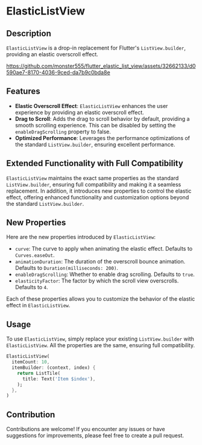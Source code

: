 # ElasticListView

## Description

`ElasticListView` is a drop-in replacement for Flutter's `ListView.builder`, providing an elastic overscroll effect.


https://github.com/monster555/flutter_elastic_list_view/assets/32662133/d0590ae7-8170-4036-9ced-da7b9c0bda8e


## Features

- **Elastic Overscroll Effect**: `ElasticListView` enhances the user experience by providing an elastic overscroll effect.
- **Drag to Scroll**: Adds the drag to scroll behavior by default, providing a smooth scrolling experience. This can be disabled by setting the `enableDragScrolling` property to false.
- **Optimized Performance**: Leverages the performance optimizations of the standard `ListView.builder`, ensuring excellent performance.

## Extended Functionality with Full Compatibility

`ElasticListView` maintains the exact same properties as the standard `ListView.builder`, ensuring full compatibility and making it a seamless replacement. In addition, it introduces new properties to control the elastic effect, offering enhanced functionality and customization options beyond the standard `ListView.builder`.

## New Properties

Here are the new properties introduced by `ElasticListView`:

- `curve`: The curve to apply when animating the elastic effect. Defaults to `Curves.easeOut`.
- `animationDuration`: The duration of the overscroll bounce animation. Defaults to `Duration(milliseconds: 200)`.
- `enableDragScrolling`: Whether to enable drag scrolling. Defaults to `true`.
- `elasticityFactor`: The factor by which the scroll view overscrolls. Defaults to `4`.

Each of these properties allows you to customize the behavior of the elastic effect in `ElasticListView`.


## Usage

To use `ElasticListView`, simply replace your existing `ListView.builder` with `ElasticListView`. All the properties are the same, ensuring full compatibility.

```dart
ElasticListView(
  itemCount: 10,
  itemBuilder: (context, index) {
    return ListTile(
      title: Text('Item $index'),
    );
  },
)
```


## Contribution
Contributions are welcome! If you encounter any issues or have suggestions for improvements, please feel free to create a pull request.
